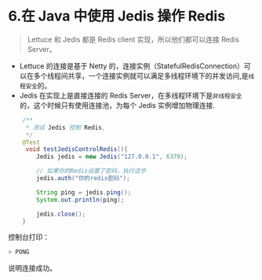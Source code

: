 # 6.在 Java 中使用 Jedis 操作 Redis

> Lettuce 和 Jedis 都是 Redis client 实现，所以他们都可以连接 Redis Server。

- Lettuce 的连接是基于 Netty 的，连接实例（StatefulRedisConnection）可以在多个线程间共享，一个连接实例就可以满足多线程环境下的并发访问,是`线程安全`的。
- Jedis 在实现上是直接连接的 Redis Server，在多线程环境下是`非线程安全`的，这个时候只有使用连接池，为每个 Jedis 实例增加物理连接.

```java
    /**
     * 测试 Jedis 控制 Redis,
     */
    @Test
     void testJedisControlRedis(){
        Jedis jedis = new Jedis("127.0.0.1", 6379);

        // 如果你的Redis设置了密码，执行这步
        jedis.auth("你的redis密码");

        String ping = jedis.ping();
        System.out.println(ping);

        jedis.close();
    }
```

控制台打印：

```bash
> PONG
```

说明连接成功。
